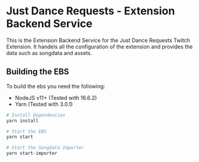 # Just Dance Requests - Extension Backend Service
This is the Extension Backend Service for the Just Dance Requests Twitch Extension.
It handels all the configuration of the extension and provides the data such as songdata and assets.

## Building the EBS
To build the ebs you need the following:
- NodeJS v11+ (Tested with 16.6.2)
- Yarn (Tested with 3.0.1)

```bash
# Install Dependencies
yarn install

# Start the EBS
yarn start

# Start the Songdata Importer
yarn start-importer
```